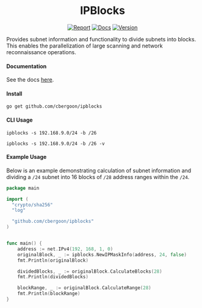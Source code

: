 <h1 align="center">IPBlocks</h1>
<p align="center">
<a href="https://goreportcard.com/report/github.com/cbergoon/ipblocks"><img src="https://goreportcard.com/badge/github.com/cbergoon/ipblocks?1=1" alt="Report"></a>
<a href="https://godoc.org/github.com/cbergoon/ipblocks"><img src="https://img.shields.io/badge/godoc-reference-brightgreen.svg" alt="Docs"></a>
<a href="#"><img src="https://img.shields.io/badge/version-0.1.0-brightgreen.svg" alt="Version"></a>
</p>

Provides subnet information and functionality to divide subnets into blocks. This enables the parallelization of large scanning and network reconnaissance operations.

#### Documentation 

See the docs [here](https://godoc.org/github.com/cbergoon/ipblocks).

#### Install
```
go get github.com/cbergoon/ipblocks
```

#### CLI Usage 
```
ipblocks -s 192.168.9.0/24 -b /26 
```
```
ipblocks -s 192.168.9.0/24 -b /26 -v
```

#### Example Usage
Below is an example demonstrating calculation of subnet information and dividing a `/24` subnet into 16 blocks of `/28` address ranges within the `/24`. 

```go
package main

import (
  "crypto/sha256"
  "log"

  "github.com/cbergoon/ipblocks"
)


func main() {
	address := net.IPv4(192, 168, 1, 0)
	originalBlock, _ := ipblocks.NewIPMaskInfo(address, 24, false)
	fmt.Println(originalBlock)

	dividedBlocks, _ := originalBlock.CalculateBlocks(28)
	fmt.Println(dividedBlocks)

	blockRange, _ := originalBlock.CalculateRange(28)
	fmt.Println(blockRange)
}

```


